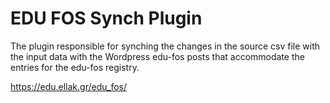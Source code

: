 # EDU FOS Synch Plugin

The plugin responsible for synching the changes in the source csv file with the input data with the Wordpress edu-fos posts that accommodate the entries for the edu-fos registry.

https://edu.ellak.gr/edu_fos/
